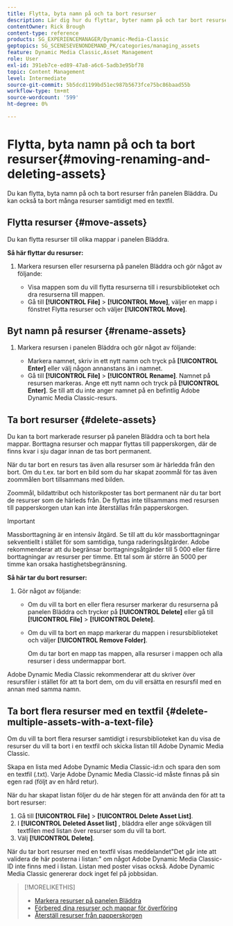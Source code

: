```yaml
---
title: Flytta, byta namn på och ta bort resurser
description: Lär dig hur du flyttar, byter namn på och tar bort resurser i Adobe Dynamic Media Classic.
contentOwner: Rick Brough
content-type: reference
products: SG_EXPERIENCEMANAGER/Dynamic-Media-Classic
geptopics: SG_SCENESEVENONDEMAND_PK/categories/managing_assets
feature: Dynamic Media Classic,Asset Management
role: User
exl-id: 391eb7ce-ed89-47a8-a6c6-5adb3e95bf78
topic: Content Management
level: Intermediate
source-git-commit: 5b5dcd1199bd51ec987b5673fce75bc86baad55b
workflow-type: tm+mt
source-wordcount: '599'
ht-degree: 0%

---
```


# Flytta, byta namn på och ta bort resurser{#moving-renaming-and-deleting-assets}

Du kan flytta, byta namn på och ta bort resurser från panelen Bläddra. Du kan också ta bort många resurser samtidigt med en textfil.

## Flytta resurser {#move-assets}

Du kan flytta resurser till olika mappar i panelen Bläddra.

**Så här flyttar du resurser:**

1. Markera resursen eller resurserna på panelen Bläddra och gör något av följande:

   * Visa mappen som du vill flytta resurserna till i resursbiblioteket och dra resurserna till mappen.
   * Gå till **[!UICONTROL File]** > **[!UICONTROL Move]**, väljer en mapp i fönstret Flytta resurser och väljer **[!UICONTROL Move]**.

## Byt namn på resurser {#rename-assets}

1. Markera resursen i panelen Bläddra och gör något av följande:

   * Markera namnet, skriv in ett nytt namn och tryck på **[!UICONTROL Enter]** eller välj någon annanstans än i namnet.
   * Gå till **[!UICONTROL File]** > **[!UICONTROL Rename]**. Namnet på resursen markeras. Ange ett nytt namn och tryck på **[!UICONTROL Enter]**. Se till att du inte anger namnet på en befintlig Adobe Dynamic Media Classic-resurs.

## Ta bort resurser {#delete-assets}

Du kan ta bort markerade resurser på panelen Bläddra och ta bort hela mappar. Borttagna resurser och mappar flyttas till papperskorgen, där de finns kvar i sju dagar innan de tas bort permanent.

När du tar bort en resurs tas även alla resurser som är härledda från den bort. Om du t.ex. tar bort en bild som du har skapat zoommål för tas även zoommålen bort tillsammans med bilden.

Zoommål, bildattribut och historikposter tas bort permanent när du tar bort de resurser som de härleds från. De flyttas inte tillsammans med resursen till papperskorgen utan kan inte återställas från papperskorgen.

>[!IMPORTANT]
>
>Massborttagning är en intensiv åtgärd. Se till att du kör massborttagningar sekventiellt i stället för som samtidiga, tunga raderingsåtgärder. Adobe rekommenderar att du begränsar borttagningsåtgärder till 5 000 eller färre borttagningar av resurser per timme. Ett tal som är större än 5000 per timme kan orsaka hastighetsbegränsning.

**Så här tar du bort resurser:**

1. Gör något av följande:

   * Om du vill ta bort en eller flera resurser markerar du resurserna på panelen Bläddra och trycker på **[!UICONTROL Delete]** eller gå till **[!UICONTROL File]** > **[!UICONTROL Delete]**.
   * Om du vill ta bort en mapp markerar du mappen i resursbiblioteket och väljer **[!UICONTROL Remove Folder]**.

     Om du tar bort en mapp tas mappen, alla resurser i mappen och alla resurser i dess undermappar bort.

Adobe Dynamic Media Classic rekommenderar att du skriver över resursfiler i stället för att ta bort dem, om du vill ersätta en resursfil med en annan med samma namn.

## Ta bort flera resurser med en textfil {#delete-multiple-assets-with-a-text-file}

Om du vill ta bort flera resurser samtidigt i resursbiblioteket kan du visa de resurser du vill ta bort i en textfil och skicka listan till Adobe Dynamic Media Classic.

Skapa en lista med Adobe Dynamic Media Classic-id:n och spara den som en textfil (.txt). Varje Adobe Dynamic Media Classic-id måste finnas på sin egen rad (följt av en hård retur).

När du har skapat listan följer du de här stegen för att använda den för att ta bort resurser:

1. Gå till **[!UICONTROL File]** > **[!UICONTROL Delete Asset List]**.
1. I **[!UICONTROL Deleted Asset list]** , bläddra eller ange sökvägen till textfilen med listan över resurser som du vill ta bort.
1. Välj **[!UICONTROL Delete]**.

När du tar bort resurser med en textfil visas meddelandet&quot;Det går inte att validera de här posterna i listan:&quot; om något Adobe Dynamic Media Classic-ID inte finns med i listan. Listan med poster visas också. Adobe Dynamic Media Classic genererar dock inget fel på jobbsidan.

>[!MORELIKETHIS]
>
>* [Markera resurser på panelen Bläddra](selecting-assets-browse-panel.md#selecting_assets_in_the_browse_panel)
>* [Förbered dina resurser och mappar för överföring](uploading-files.md#preparing_your_assets_and_folders_for_uploading)
>* [Återställ resurser från papperskorgen](trash-folder.md#restoring_assets_from_the_trash_folder)
